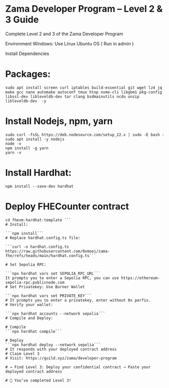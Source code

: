 # Zama Developer Program – Level 2 & 3 Guide
Complete Level 2 and 3 of the Zama Developer Program

Environment
Windows: Use Linux Ubuntu OS ( Run in admin )

Install Dependencies
# Packages:
```sudo apt update && sudo apt upgrade -y
sudo apt install screen curl iptables build-essential git wget lz4 jq make gcc nano automake autoconf tmux htop nvme-cli libgbm1 pkg-config libssl-dev libleveldb-dev tar clang bsdmainutils ncdu unzip libleveldb-dev  -y
```

# Install Nodejs, npm, yarn
```sudo apt update
sudo curl -fsSL https://deb.nodesource.com/setup_22.x | sudo -E bash -
sudo apt install -y nodejs
node -v
npm install -g yarn
yarn -v
```
# Install Hardhat:

```npm install --save-dev hardhat```
# Deploy FHECounter contract
```git clone https://github.com/zama-ai/fhevm-hardhat-template
cd fhevm-hardhat-template ```
# Install:

```npm install```
# Replace hardhat.config.ts file:

```curl -o hardhat.config.ts https://raw.githubusercontent.com/0xmoei/zama-fhe/refs/heads/main/hardhat.config.ts```

# Set Sepolia RPC:

```npx hardhat vars set SEPOLIA_RPC_URL```
It prompts you to enter a Sepolia RPC, you can use https://ethereum-sepolia-rpc.publicnode.com
# Set Privatekey: Use Burner Wallet

```npx hardhat vars set PRIVATE_KEY```
# It prompts you to enter a privatekey, enter without 0x perfix.
# Verify your wallet:

```npx hardhat accounts --network sepolia```
# Compile and Deploy:

# Compile
```npx hardhat compile```

# Deploy
```npx hardhat deploy --network sepolia```
# It responds with your deployed contract address
# Claim Level 3
# Visit: https://guild.xyz/zama/developer-program

# → Find Level 3: Deploy your confidential contract → Paste your deployed contract address

# 🎉 You’ve completed Level 3!
